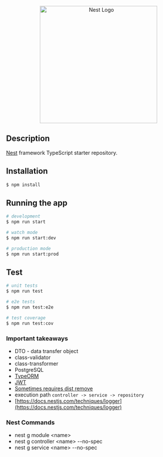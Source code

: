 <p align="center">
  <a href="http://nestjs.com/" target="blank"><img src="https://nestjs.com/img/logo_text.svg" width="320" alt="Nest Logo" /></a>
</p>

[travis-image]: https://api.travis-ci.org/nestjs/nest.svg?branch=master
[travis-url]: https://travis-ci.org/nestjs/nest
[linux-image]: https://img.shields.io/travis/nestjs/nest/master.svg?label=linux
[linux-url]: https://travis-ci.org/nestjs/nest
  
## Description

[Nest](https://github.com/nestjs/nest) framework TypeScript starter repository.

## Installation

```bash
$ npm install
```

## Running the app

```bash
# development
$ npm run start

# watch mode
$ npm run start:dev

# production mode
$ npm run start:prod
```

## Test

```bash
# unit tests
$ npm run test

# e2e tests
$ npm run test:e2e

# test coverage
$ npm run test:cov
```

### Important takeaways
- DTO - data transfer object
- class-validator
- class-transformer
- PostgreSQL
- [TypeORM](https://typeorm.io/)
- [JWT](https://jwt.io/)
- [Sometimes requires dist remove](https://github.com/typeorm/typeorm/issues/4498)
- execution path ```controller -> service -> repository```
- [https://docs.nestjs.com/techniques/logger](https://docs.nestjs.com/techniques/logger)

### Nest Commands
- nest g module \<name\>
- nest g controller \<name\> --no-spec
- nest g service \<name\> --no-spec